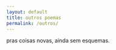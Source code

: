 ```yaml
---
layout: default
title: outros poemas
permalink: /outros/
---
```


pras coisas novas, ainda sem esquemas.
